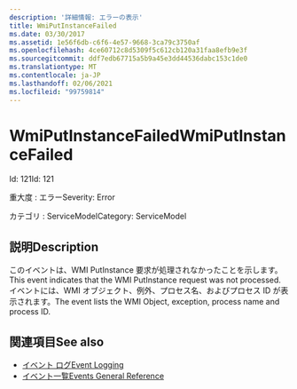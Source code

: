 ```yaml
---
description: '詳細情報: エラーの表示'
title: WmiPutInstanceFailed
ms.date: 03/30/2017
ms.assetid: 1e56f6db-c6f6-4e57-9668-3ca79c3750af
ms.openlocfilehash: 4ce60712c8d5309f5c612cb120a31faa8efb9e3f
ms.sourcegitcommit: ddf7edb67715a5b9a45e3dd44536dabc153c1de0
ms.translationtype: MT
ms.contentlocale: ja-JP
ms.lasthandoff: 02/06/2021
ms.locfileid: "99759814"
---
```

# <a name="wmiputinstancefailed"></a><span data-ttu-id="1cc2b-103">WmiPutInstanceFailed</span><span class="sxs-lookup"><span data-stu-id="1cc2b-103">WmiPutInstanceFailed</span></span>

<span data-ttu-id="1cc2b-104">Id: 121</span><span class="sxs-lookup"><span data-stu-id="1cc2b-104">Id: 121</span></span>  
  
 <span data-ttu-id="1cc2b-105">重大度 : エラー</span><span class="sxs-lookup"><span data-stu-id="1cc2b-105">Severity: Error</span></span>  
  
 <span data-ttu-id="1cc2b-106">カテゴリ : ServiceModel</span><span class="sxs-lookup"><span data-stu-id="1cc2b-106">Category: ServiceModel</span></span>  
  
## <a name="description"></a><span data-ttu-id="1cc2b-107">説明</span><span class="sxs-lookup"><span data-stu-id="1cc2b-107">Description</span></span>  

 <span data-ttu-id="1cc2b-108">このイベントは、WMI PutInstance 要求が処理されなかったことを示します。</span><span class="sxs-lookup"><span data-stu-id="1cc2b-108">This event indicates that the WMI PutInstance request was not processed.</span></span> <span data-ttu-id="1cc2b-109">イベントには、WMI オブジェクト、例外、プロセス名、およびプロセス ID が表示されます。</span><span class="sxs-lookup"><span data-stu-id="1cc2b-109">The event lists the WMI Object, exception, process name and process ID.</span></span>  
  
## <a name="see-also"></a><span data-ttu-id="1cc2b-110">関連項目</span><span class="sxs-lookup"><span data-stu-id="1cc2b-110">See also</span></span>

- [<span data-ttu-id="1cc2b-111">イベント ログ</span><span class="sxs-lookup"><span data-stu-id="1cc2b-111">Event Logging</span></span>](index.md)
- [<span data-ttu-id="1cc2b-112">イベント一覧</span><span class="sxs-lookup"><span data-stu-id="1cc2b-112">Events General Reference</span></span>](events-general-reference.md)
